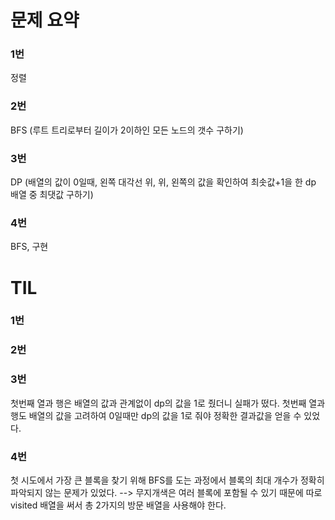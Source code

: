 # 문제 요약

### 1번

정렬

### 2번

BFS (루트 트리로부터 길이가 2이하인 모든 노드의 갯수 구하기)

### 3번

DP
(배열의 값이 0일때, 왼쪽 대각선 위, 위, 왼쪽의 값을 확인하여 최솟값+1을 한 dp 배열 중 최댓값 구하기)

### 4번

BFS, 구현

# TIL

### 1번

### 2번

### 3번

첫번째 열과 행은 배열의 값과 관계없이 dp의 값을 1로 줬더니 실패가 떴다.
첫번째 열과 행도 배열의 값을 고려하여 0일때만 dp의 값을 1로 줘야 정확한 결과값을 얻을 수 있었다.

### 4번

첫 시도에서 가장 큰 블록을 찾기 위해 BFS를 도는 과정에서 블록의 최대 개수가 정확히 파악되지 않는 문제가 있었다.
--> 무지개색은 여러 블록에 포함될 수 있기 때문에 따로 visited 배열을 써서
총 2가지의 방문 배열을 사용해야 한다.
